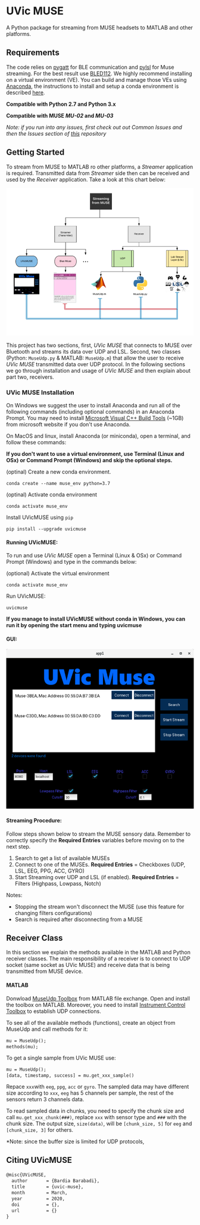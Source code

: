 
# UVic MUSE

A Python package for streaming from MUSE headsets to MATLAB and other 
platforms. 

## Requirements

The code relies on [pygatt](https://github.com/peplin/pygatt) for BLE communication 
    and [pylsl](https://github.com/chkothe/pylsl) for Muse streaming. For the best result use [BLED112](http://www.farnell.com/datasheets/2674198.pdf?_ga=2.79024144.587051681.1584504877-1039421750.1584504877&_gac=1.255907449.1584504893.Cj0KCQjw6sHzBRCbARIsAF8FMpWVas72rjYW8HkIbpjfUe97CBonZR71Yi22iGbSvDSER9rcJJ1JbqsaAit0EALw_wcB).
We highly recommend installing on a virtual environment (VE). You can build and manage those VEs using [Anaconda](https://www.anaconda.com/), 
        the instructions to install and setup a conda environment is described [here](https://docs.anaconda.com/anaconda/install/).



**Compatible with Python 2.7 and Python 3.x**

**Compatible with MUSE _MU-02_ and _MU-03_**

_Note: if you run into any issues, first check out out Common Issues
and then the Issues section of [this](https://github.com/bardiabarabadi/uvicMUSE) repository_

## Getting Started

To stream from MUSE to MATLAB ro other platforms, a _Streamer_ application is required. 
Transmitted data from _Streamer_ side then can be received and used by the _Receiver_ application. 
Take a look at this chart below:

![Top](image.png)

This project has two sections, first, *UVic MUSE* that connects to MUSE 
over Bluetooth and streams its data over UDP and LSL.
Second, two classes (Python: `MuseUdp.py` & MATLAB: `MuseUdp.m`) that allow the user to receive 
*UVic MUSE* transmitted data over UDP protocol. In the following sections we go through installation and usage of *UVic MUSE*
and then explain about part two, receivers.   

### UVic MUSE Installation

On Windows we suggest the user to install Anaconda and run all of the following commands
(including optional commands) in an Anaconda Prompt. You may need to install
 [Microsoft Visual C++ Build Tools](https://visualstudio.microsoft.com/downloads/#build-tools-for-visual-studio-2017) (~1GB) from microsoft website if you don't use Anaconda.
 
On MacOS and linux, install Anaconda (or miniconda), 
open a terminal, and follow these commands:

**If you don't want to use a virtual environment, use Terminal (Linux and OSx) 
or Command Prompt (Windows) and skip the optional steps.**

(optinal) Create a new conda environment.
    
    conda create --name muse_env python=3.7
    
(optinal) Activate conda environment
    
    conda activate muse_env
    
Install UVicMUSE using `pip`

    pip install --upgrade uvicmuse

    
#### Running UVicMUSE:

To run and use *UVic MUSE* open a Terminal (Linux & OSx) or Command Prompt (Windows)
and type in the commands below:

(optional) Activate the virtual environment
    
    conda activate muse_env

Run UVicMUSE:
    
    uvicmuse
    
**If you manage to install UVicMUSE without conda in Windows, you can run it by opening the start menu
and typing uvicmuse**

#### GUI: 

![Top](uvicmuse.png)

#### Streaming Procedure:
Follow steps shown below to stream the MUSE sensory data. Remember to correctly specify the **Required Entries** variables
before moving on to the next step. 

1. Search to get a list of available MUSEs
2. Connect to one of the MUSEs. **Required Entries** = Checkboxes (UDP, LSL, EEG, PPG, ACC, GYRO) 
3. Start Streaming over UDP and LSL (if enabled). **Required Entries** = Filters (Highpass, Lowpass, Notch)

Notes:
* Stopping the stream won't disconnect the MUSE (use this feature for changing filters configurations)
* Search is required after disconnecting from a MUSE 


## Receiver Class

In this section we explain the methods available in the MATLAB and Python receiver classes. The main responsibility of a receiver
is to connect to UDP socket (same socket as UVic MUSE) and receive data that is being transmitted from MUSE device.

#### MATLAB

Donwload [MuseUdp Toolbox](https://www.mathworks.com/matlabcentral/fileexchange/74583-museudp) from MATLAB file exchange. 
Open and install the toolbox on MATLAB. Moreover, you need to install [Instrument Control Toolbox](https://www.mathworks.com/products/instrument.html)
 to establish UDP connections.
 
To see all of the available methods (functions), create an object from MuseUdp and call methods for it:

    mu = MuseUdp();
    methods(mu);

To get a single sample from UVic MUSE use:
    
    mu = MuseUdp();
    [data, timestamp, success] = mu.get_xxx_sample()

Repace `xxx`with `eeg`, `ppg`, `acc` or `gyro`. The sampled data may have different size according to `xxx`, `eeg` has 5 
channels per sample, the rest of the sensors return 3 channels data. 

To read sampled data in chunks, you need to specify the chunk size and call `mu.get_xxx_chunk(###)`, replace `xxx` with sensor type
and `###` with the chunk size. The output size, `size(data)`, will be `[chunk_size, 5]` for `eeg` and `[chunk_size, 3]` for others. 

*Note: since the buffer size is limited for UDP protocols,  

## Citing UVicMUSE

```
@misc{UVicMUSE,
  author       = {Bardia Barabadi},
  title        = {uvic-muse},
  month        = March,
  year         = 2020,
  doi          = {},
  url          = {}
}
```